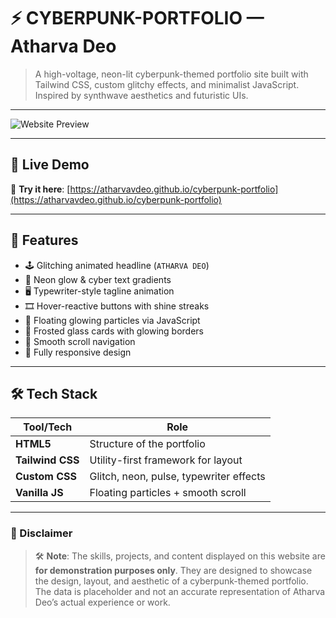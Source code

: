 # ⚡ CYBERPUNK-PORTFOLIO — Atharva Deo

> A high-voltage, neon-lit cyberpunk-themed portfolio site built with Tailwind CSS, custom glitchy effects, and minimalist JavaScript. Inspired by synthwave aesthetics and futuristic UIs.


---

![Website Preview](screenshot.png)

---

## 🚀 Live Demo

🔗 **Try it here**: [https://atharvavdeo.github.io/cyberpunk-portfolio](https://atharvavdeo.github.io/cyberpunk-portfolio)

---

## 🎯 Features

- 🕹️ Glitching animated headline (`ATHARVA DEO`)
- 🌈 Neon glow & cyber text gradients
- 🖥️ Typewriter-style tagline animation
- 🎞️ Hover-reactive buttons with shine streaks
- 🌌 Floating glowing particles via JavaScript
- 🧊 Frosted glass cards with glowing borders
- 🧭 Smooth scroll navigation
- 📱 Fully responsive design

---

## 🛠️ Tech Stack

| Tool/Tech      | Role                                 |
|----------------|--------------------------------------|
| **HTML5**      | Structure of the portfolio           |
| **Tailwind CSS**| Utility-first framework for layout   |
| **Custom CSS** | Glitch, neon, pulse, typewriter effects |
| **Vanilla JS** | Floating particles + smooth scroll    |

---

### 📌 Disclaimer

> 🛠 **Note**: The skills, projects, and content displayed on this website are **for demonstration purposes only**. They are designed to showcase the design, layout, and aesthetic of a cyberpunk-themed portfolio. The data is placeholder and not an accurate representation of Atharva Deo’s actual experience or work.
